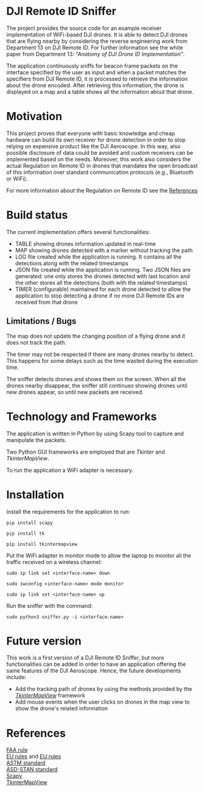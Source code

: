 # DJI Remote ID Sniffer
The project provides the source code for an example receiver implementation of WiFi-based DJI drones. It is able to detect DJI drones that are flying nearby by considering the reverse engineering work from Department 13 on DJI Remote ID.
For further information see the white paper from Department 13: *"Anatomy of DJI Drone ID Implementation"*.

The application continuously sniffs for beacon frame packets on the interface specified by the user as input and when a packet matches the specifiers from DJI Remote ID, it is processed to retrieve the information about the drone encoded. After retrieving this information, the drone is displayed on a map and a table shows all the information about that drone.

# Motivation
This project proves that everyone with basic knowledge and cheap hardware can build its own receiver for drone detection in order to stop relying on expensive product like the DJI Aeroscope. In this way, also possible disclosure of data could be avoided and custom receivers can be implemented based on the needs. Moreover, this work also considers the actual Regulation on Remote ID in drones that mandates the open broadcast of this information over standard communication protocols (e.g., Bluetooth or WiFi).

For more information about the Regulation on Remote ID see the [References](#references)

# Build status
The current implementation offers several functionalities:
  * TABLE showing drones information updated in real-time
  * MAP showing drones detected with a marker without tracking the path
  * LOG file created while the application is running. It contains all the detections along with the related timestamps
  * JSON file created while the application is running. Two JSON files are generated: one only stores the drones detected with last location and the other stores all the detections (both with the related timestamps)
  * TIMER (configurable) maintained for each drone detected to allow the application to stop detecting a drone if no more DJI Remote IDs are received from that drone

## Limitations / Bugs
The map does not update the changing position of a flying drone and it does not track the path.

The timer may not be respected if there are many drones nearby to detect. This happens for some delays such as the time wasted during the execution time.

The sniffer detects drones and shows them on the screen. When all the drones nearby disappear, the sniffer still continues showing drones until new drones appear, so until new packets are received.

# Technology and Frameworks
The application is written in Python by using Scapy tool to capture and manipulate the packets.

Two Python GUI frameworks are employed that are *Tkinter* and *TkinterMapView*.

To run the application a WiFi adapter is necessary.

# Installation 
Install the requirements for the application to run:

`pip install scapy`

`pip install tk`

`pip install tkintermapview`


Put the WiFi adapter in monitor mode to allow the laptop to monitor all the traffic received on a wireless channel:

`sudo ip link set <interface-name> down`

`sudo iwconfig <interface-name> mode monitor`

`sudo ip link set <interface-name> up`


Run the sniffer with the command:

`sudo python3 sniffer.py -i <interface-name>`

# Future version
This work is a first version of a DJI Remote ID Sniffer, but more functionalities can be added in order to have an application offering the same features of the DJI Aeroscope. Hence, the future developments include:
  * Add the tracking path of drones by using the methods provided by the [*TkinterMapView*](https://github.com/TomSchimansky/TkinterMapView) framework
  * Add mouse events when the user clicks on drones in the map view to show the drone's related information

# References
[FAA rule](https://www.faa.gov/uas/getting_started/remote_id)\
[EU rules](https://eur-lex.europa.eu/eli/reg_del/2019/945/2020-08-09) and [EU rules](https://eur-lex.europa.eu/eli/reg_impl/2019/947/2021-08-05)\
[ASTM standard](https://www.astm.org/f3411-22.html)\
[ASD-STAN standard](https://asd-stan.org/wp-content/uploads/ASD-STAN_DRI_Introduction_to_the_European_digital_RID_UAS_Standard.pdf)\
[Scapy](https://scapy.net/)\
[TkinterMapView](https://github.com/TomSchimansky/TkinterMapView)